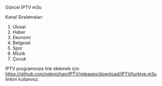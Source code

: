Güncel IPTV m3u


Kanal Sıralamaları
1. Ulusal
2. Haber
3. Ekonomi
4. Belgesel
5. Spor
6. Müzik
7. Çocuk




IPTV programınıza link eklemek için https://github.com/odenizhan/IPTV/releases/download/IPTV/turkiye.m3u linkini kullanınız.



